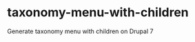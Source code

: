 taxonomy-menu-with-children
====================================

Generate taxonomy menu with children on Drupal 7
